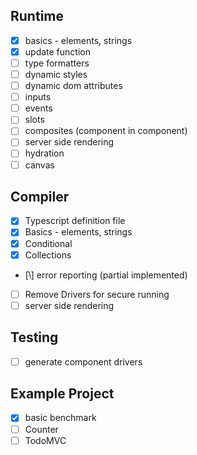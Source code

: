 Runtime
---

- [x] basics - elements, strings
- [x] update function
- [ ] type formatters
- [ ] dynamic styles
- [ ] dynamic dom attributes
- [ ] inputs
- [ ] events
- [ ] slots
- [ ] composites (component in component)
- [ ] server side rendering
- [ ] hydration
- [ ] canvas

Compiler
---

- [x] Typescript definition file
- [x] Basics - elements, strings
- [x] Conditional
- [x] Collections
- [\ֿֿ] error reporting (partial implemented)
- [ ] Remove Drivers for secure running
- [ ] server side rendering

Testing
---

- [ ] generate component drivers

Example Project
---

- [x] basic benchmark
- [ ] Counter
- [ ] TodoMVC